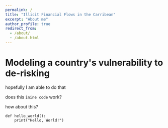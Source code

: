 ```yaml
---
permalink: /
title: "Illicit Financial Flows in the Carribean"
excerpt: "About me"
author_profile: true
redirect_from: 
  - /about/
  - /about.html
---
```


Modeling a country's vulnerability to de-risking
======
hopefully I am able to do that


does this `inine code` work?

how about this?

```
def hello_world():
    print("Hello, World!")
```



